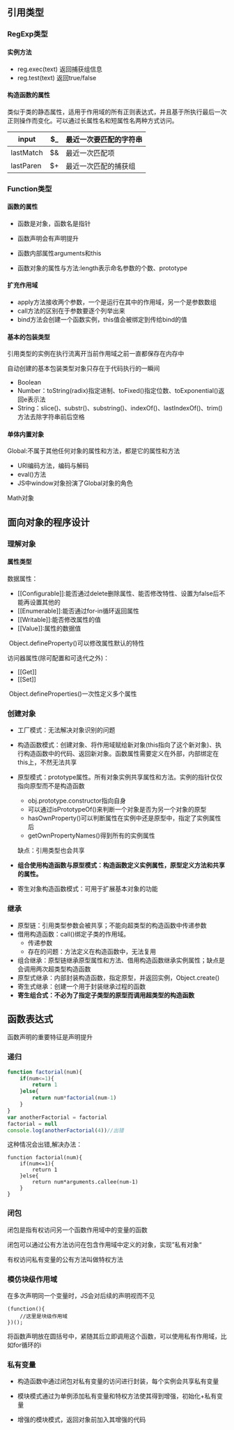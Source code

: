 ## 引用类型

### RegExp类型



#### 实例方法

- reg.exec(text) 返回捕获组信息
- reg.test(text) 返回true/false

#### 构造函数的属性

​	类似于类的静态属性，适用于作用域的所有正则表达式，并且基于所执行最后一次正则操作而变化。可以通过长属性名和短属性名两种方式访问。

| input     | $_   | 最近一次要匹配的字符串 |
| --------- | ---- | ---------------------- |
| lastMatch | $&   | 最近一次匹配项         |
| lastParen | $+   | 最近一次匹配的捕获组   |



### Function类型

#### 函数的属性

- 函数是对象，函数名是指针
- 函数声明会有声明提升

- 函数内部属性arguments和this
- 函数对象的属性与方法:length表示命名参数的个数、prototype

#### 扩充作用域

- apply方法接收两个参数，一个是运行在其中的作用域，另一个是参数数组
- call方法的区别在于参数要逐个列举出来
- bind方法会创建一个函数实例，this值会被绑定到传给bind的值

#### 基本的包装类型

引用类型的实例在执行流离开当前作用域之前一直都保存在内存中

自动创建的基本包装类型对象只存在于代码执行的一瞬间

- Boolean
- Number：toString(radix)指定进制、toFixed()指定位数、toExponential()返回e表示法
- String：slice()、substr()、substring()、indexOf()、lastIndexOf()、trim()方法去除字符串前后空格

#### 单体内置对象

Global:不属于其他任何对象的属性和方法，都是它的属性和方法

- URI编码方法，编码与解码
- eval()方法
- JS中window对象扮演了Global对象的角色

Math对象

## 面向对象的程序设计

### 理解对象

#### 属性类型

数据属性：

- [[Configurable]]:能否通过delete删除属性、能否修改特性、设置为false后不能再设置其他的
- [[Enumerable]]:能否通过for-in循环返回属性
- [[Writable]]:能否修改属性的值
- [[Value]]:属性的数据值

​	Object.defineProperty()可以修改属性默认的特性

访问器属性(除可配置和可迭代之外)：

- [[Get]]
- [[Set]]

​	Object.defineProperties()一次性定义多个属性

### 创建对象

- 工厂模式：无法解决对象识别的问题

- 构造函数模式：创建对象、将作用域赋给新对象(this指向了这个新对象)、执行构造函数中的代码、返回新对象。函数属性需要定义在外部，内部绑定在this上，不然无法共享

- 原型模式：prototype属性。所有对象实例共享属性和方法。实例的指针仅仅指向原型而不是构造函数

  - obj.prototype.constructor指向自身
  - 可以通过isPrototypeOf()来判断一个对象是否为另一个对象的原型
  - hasOwnProperty()可以判断属性在实例中还是原型中，指定了实例属性后
  - getOwnPropertyNames()得到所有的实例属性

  缺点：引用类型也会共享

- **组合使用构造函数与原型模式：构造函数定义实例属性，原型定义方法和共享的属性。**
- 寄生对象构造函数模式：可用于扩展基本对象的功能

### 继承

- 原型链：引用类型参数会被共享；不能向超类型的构造函数中传递参数
- 借用构造函数：call()绑定子类的作用域。
  - 传递参数
  - 存在的问题：方法定义在构造函数中，无法复用
- 组合继承：原型链继承原型属性和方法、借用构造函数继承实例属性；缺点是会调用两次超类型构造函数
- 原型式继承：内部封装构造函数，指定原型，并返回实例，Object.create()
- 寄生式继承：创建一个用于封装继承过程的函数
- **寄生组合式：不必为了指定子类型的原型而调用超类型的构造函数**

## 函数表达式

函数声明的重要特征是声明提升

### 递归

```js
function factorial(num){
    if(num<=1){
        return 1
    }else{
        return num*factorial(num-1)
    }
}
var anotherFactorial = factorial
factorial = null
console.log(anotherFactorial(4))//出错
```

这种情况会出错,解决办法：

```
function factorial(num){
    if(num<=1){
        return 1
    }else{
        return num*arguments.callee(num-1)
    }
}
```

### 闭包

闭包是指有权访问另一个函数作用域中的变量的函数

闭包可以通过公有方法访问在包含作用域中定义的对象，实现”私有对象“

有权访问私有变量的公有方法叫做特权方法

### 模仿块级作用域

在多次声明同一个变量时，JS会对后续的声明视而不见

```
(function(){
	//这里是块级作用域
})();
```

将函数声明放在圆括号中，紧随其后立即调用这个函数，可以使用私有作用域，比如for循环的i

### 私有变量

- 构造函数中通过闭包对私有变量的访问进行封装，每个实例会共享私有变量

- 模块模式通过为单例添加私有变量和特权方法使其得到增强，初始化+私有变量

- 增强的模块模式，返回对象前加入其增强的代码

  

  
